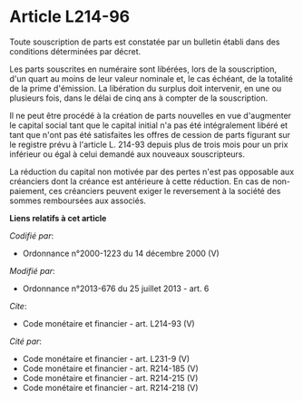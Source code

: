 # Article L214-96

Toute souscription de parts est constatée par un bulletin établi dans des conditions déterminées par décret.

Les parts souscrites en numéraire sont libérées, lors de la souscription, d'un quart au moins de leur valeur nominale et, le
cas échéant, de la totalité de la prime d'émission. La libération du surplus doit intervenir, en une ou plusieurs fois, dans
le délai de cinq ans à compter de la souscription.

Il ne peut être procédé à la création de parts nouvelles en vue d'augmenter le capital social tant que le capital initial n'a
pas été intégralement libéré et tant que n'ont pas été satisfaites les offres de cession de parts figurant sur le registre
prévu à l'article L. 214-93 depuis plus de trois mois pour un prix inférieur ou égal à celui demandé aux nouveaux
souscripteurs.

La réduction du capital non motivée par des pertes n'est pas opposable aux créanciers dont la créance est antérieure à cette
réduction. En cas de non-paiement, ces créanciers peuvent exiger le reversement à la société des sommes remboursées aux
associés.

**Liens relatifs à cet article**

_Codifié par_:

  - Ordonnance n°2000-1223 du 14 décembre 2000 (V)

_Modifié par_:

  - Ordonnance n°2013-676 du 25 juillet 2013 - art. 6

_Cite_:

  - Code monétaire et financier - art. L214-93 (V)

_Cité par_:

  - Code monétaire et financier - art. L231-9 (V)
  - Code monétaire et financier - art. R214-185 (V)
  - Code monétaire et financier - art. R214-215 (V)
  - Code monétaire et financier - art. R214-218 (V)
